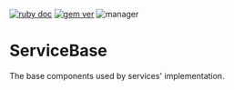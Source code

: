 [![ruby doc](https://img.shields.io/badge/docs-YARD-green.svg?style=flat-square)](https://rdoc.puzzleflow.com/service_base/v0.3.0/)
[![gem ver](https://img.shields.io/badge/gem-0.3.0-blue.svg?style=flat-square)](https://gems.puzzleflow.com/gems/service_base)
![manager](https://img.shields.io/badge/manager-Rafa%C5%82%20Bigaj-yellow.svg?style=flat-square)

# ServiceBase

The base components used by services' implementation.


